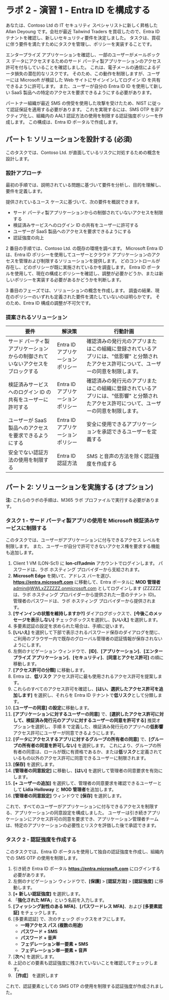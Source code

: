 # ラボ 2 - 演習 1 - Entra ID を構成する

あなたは、Contoso Ltd の IT セキュリティ スペシャリストに新しく昇格した Allan Deyoung です。会社が最近 Tailwind Traders を買収したので、Entra ID テナントを確認し、新しいセキュリティ要件を決定しました。 タスクは、買収に伴う要件を満たすためにタスクを管理し、ポリシーを実装することです。 

エンタープライズ アプリケーションを確認し、一部のユーザーがメールボックス データにアクセスするためのサード パーティ製アプリケーションのアクセス許可を付与していることを確認しました。 これは、電子メールの通信によるデータ損失の潜在的なリスクです。 そのため、この動作を制限しますが、ユーザーには Microsoft が検証した Web サイトにサインインしてログイン ID を共有できるように許可します。 また、ユーザーが自分の Entra ID ID を使用して新しい SaaS 製品への特定のアクセスを要求できるようにする必要があります。 

パートナー組織が最近 SMS の傍受を使用した攻撃を受けたため、NIST に従って認証保証を適用する必要があります。 これを実現するには、SMS OTP を非アクティブ化し、組織内の AAL1 認証方法の使用を制限する認証強度ポリシーを作成します。 この構成は、Entra ID ポータルで作成します。

## パート 1: ソリューションを設計する (必須)

このタスクでは、Contoso Ltd. が直面しているリスクに対処するための概念を設計します。

### 設計アプローチ

最初の手順では、説明されている問題に基づいて要件を分析し、目的を理解し、要件を定義します。

提供されているユース ケースに基づいて、次の要件を概説できます。

- サード パーティ製アプリケーションからの制御されていないアクセスを制限する
- 検証済みサービスへのログイン ID の共有をユーザーに許可する
- ユーザーが SaaS 製品へのアクセスを要求できるようにする
- 認証強度の向上

2 番目の手順では、Contoso Ltd. の既存の環境を調べます。 Microsoft Entra ID は、Entra ID ポリシーを使用してユーザーとクラウド アプリケーションのアクセスを管理および制限するソリューションを提供します。 どのコントロールが存在し、どのポリシーが既に実施されているかを調査します。 Entra ID ポータルを使用して、現在の構成とポリシーを確認し、調整が必要かどうか、または新しいポリシーを実装する必要があるかどうかを判断します。

3 番目のフェーズでは、ソリューションの概念を作成します。 調査の結果、現在のポリシーのいずれも定義された要件を満たしていないのは明らかです。 そのため、Entra ID 構成の調整が不可欠です。 

### 提案されるソリューション

|要件|解決策|行動計画|
|----|----|----|
|サード パーティ製アプリケーションからの制御されていないアクセスをブロックする|Entra ID アプリケーション ポリシー|確認済みの発行元のアプリまたはこの組織に登録されているアプリには、"低影響" と分類されたアクセス許可について、ユーザーの同意を制限します。|
|検証済みサービスへのログイン ID の共有をユーザーに許可する|Entra ID アプリケーション ポリシー|確認済みの発行元のアプリまたはこの組織に登録されているアプリには、"低影響" と分類されたアクセス許可について、ユーザーの同意を制限します。|
|ユーザーが SaaS 製品へのアクセスを要求できるようにする|Entra ID アプリケーション ポリシー|安全に使用できるアプリケーションを承認できるユーザーを定義する|
|安全でない認証方法の使用を制限する|Entra ID 認証方法|SMS と音声の方法を除く認証強度を作成する|

## パート 2: ソリューションを実施する (オプション)

**注:** これらのラボの手順は、M365 ラボ プロファイルで実行する必要があります。

### タスク 1 - サード パーティ製アプリの使用を Microsoft 検証済みサービスに制限する

このタスクでは、ユーザーがアプリケーションに付与できるアクセス レベルを制限します。 また、ユーザーが自分で許可できないアクセス権を要求する機能も追加します。 

1. Client 1 VM (LON-Sc1) に **lon-cl1\admin** アカウントでログインします。 パスワードは、ラボ ホスティング プロバイダーから支給されます。
2. **Microsoft Edge** を開いて、アドレス バーを選び、**https://entra.microsoft.com** に移動して、Entra ポータルに **MOD 管理者**admin@WWLxZZZZZZ.onmicrosoft.com としてログインします (ZZZZZZ は、ラボ ホスティング プロバイダーから提供された一意のテナント ID)。 管理者のパスワードは、ラボ ホスティング プロバイダーから提供されます。
3. **[サインインの状態を維持しますか?]** ダイアログボックスで、**[今後このメッセージを表示しない]** チェックボックスを選択し、**[いいえ]** を選択します。
4. 多要素認証の設定を求められた場合は、手順に従います。
5. **[いいえ]** を選択して下部で表示されるパスワード保存のダイアログを閉じ、ご利用のブラウザー内で既存のグローバル管理者の認証情報が保存されないようにします。
6. 左側のナビゲーション ウィンドウで、**[ID]**、**[アプリケーション]**、**[エンタープライズ アプリケーション]**、**[セキュリティ]**、**[同意とアクセス許可]** の順に移動します。
7. **[アクセス許可の分類]** に移動します。
8. Entra は、**低リスク** アクセス許可に最も使用されるアクセス許可を提案します。
9. これらのすべてのアクセス許可を確認し、**[はい、選択したアクセス許可を追加します]** を選択し、それらを Entra ID テナントで**低リスク**として分類します。
10. **[ユーザーの同意] の設定**に移動します。
11. **[アプリケーションに対するユーザーの同意]** で、**[選択したアクセス許可に対して、検証済み発行元のアプリに対するユーザーの同意を許可する]** 推奨オプションを選択し、手順 8 で定義した、検証済み発行元のアプリへの**低影響**アクセス許可にユーザーが同意できるようにします。
12. **[データにアクセスするアプリに対するグループの所有者の同意]** で、**[グループの所有者の同意を許可しない]** を選択します。 これにより、グループの所有者の同意は、ロールが既に有資格であるか、または**低リスク**と定義されているもの以外のアクセス許可に同意できるユーザーに制限されます。
13. **[保存]** を選択します。
14. **[管理者の同意設定]** に移動し、**[はい]** を選択して管理者の同意要求を有効にします。
15. **[+ ユーザーの追加]** を選択して、管理者の同意要求を確認できるユーザーとして **Lidia Holloway** と **MOD 管理者**を追加します。
16. **[管理者の同意設定]** ウィンドウで **[保存]** を選択します。

これで、すべてのユーザーがアプリケーションに付与できるアクセスを制限する、アプリケーションの同意設定を構成しました。 ユーザーは引き続きアプリケーションにアクセス許可の同意を要求でき、アプリケーション管理者チームは、特定のアプリケーションの必要性とリスクを評価した後で承認できます。 

### タスク 2 - 認証強度を作成する

このタスクでは、Entra ID ポータルを使用して独自の認証強度を作成し、組織内での SMS OTP の使用を制限します。 

1. 引き続き Entra ID ポータル **https://entra.microsoft.com** にログインする必要があります。
2. 左側のナビゲーション ウィンドウで、**[保護]** > **[認証方法]** > **[認証強度]** に移動します。
3. **[+ 新しい認証強度]** を選択します。
4. 「**強化された MFA**」という名前を入力します。
5. **[フィッシング耐性のある MFA]**、**[パスワードレス MFA]**、および **[多要素認証]** をチェックします。
6. [多要素認証] で、次のチェック ボックスをオフにします。
   - **一時アクセス パス (複数の用途)**
   - **パスワード + SMS**
   - **パスワード + 音声**
   - **フェデレーション単一要素 + SMS**
   - **フェデレーション単一要素 + 音声**
7. [**次へ**] を選択します。
8. 上記のどの要素も認証強度に残されていないことを確認してチェックします。
9.  **［作成］** を選択します

これで、認証要素としての SMS OTP の使用を制限する認証強度が作成されました。
